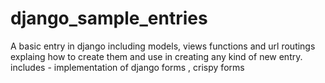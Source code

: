 # django_sample_entries
A basic entry in django including models, views functions and url routings explaing how to create them and use in creating any kind of new entry.
includes -
implementation of django forms , crispy forms
